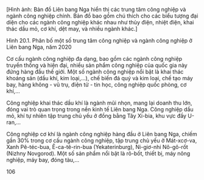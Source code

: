 [Hình ảnh: Bản đồ Liên bang Nga hiển thị các trung tâm công nghiệp và ngành công nghiệp chính. Bản đồ bao gồm chú thích cho các biểu tượng đại diện cho các ngành công nghiệp khác nhau như thủy điện, nhiệt điện, khai thác dầu mỏ, cơ khí, dệt may, và nhiều ngành khác.]

Hình 20.1. Phân bố một số trung tâm công nghiệp và ngành công nghiệp ở Liên bang Nga, năm 2020

Cơ cấu ngành công nghiệp đa dạng, bao gồm các ngành công nghiệp truyền thống và hiện đại, nhiều sản phẩm công nghiệp của quốc gia này đứng hàng đầu thế giới. Một số ngành công nghiệp nổi bật là khai thác khoáng sản (dầu khí, kim loại,...), chế biến đá quý và kim loại, chế tạo máy bay, hàng không - vũ trụ, điện tử - tin học, công nghiệp quốc phòng, cơ khí,...

Công nghiệp khai thác dầu khí là ngành mũi nhọn, mang lại doanh thu lớn, đóng vai trò quan trọng trong nền kinh tế Liên bang Nga. Công nghiệp dầu mỏ, khí tự nhiên tập trung chủ yếu ở đồng bằng Tây Xi-bia, khu vực đầy U-ran,...

Công nghiệp cơ khí là ngành công nghiệp hàng đầu ở Liên bang Nga, chiếm gần 30% trong cơ cấu ngành công nghiệp, tập trung chủ yếu ở Mát-xcơ-va, Xanh Pê-téc-bua, Ê-ca-tê-rin-bua (Yekaterinburg), Ni-giơ-nhi Nô-gô-rốt (Nizhny Novgorod). Một số sản phẩm nổi bật là rô-bốt, thiết bị, máy nông nghiệp, máy bay, đóng tàu,...

106